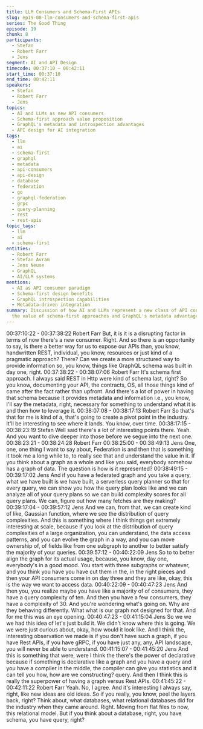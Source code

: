 ```yaml
---
title: LLM Consumers and Schema-First APIs
slug: ep19-08-llm-consumers-and-schema-first-apis
series: The Good Thing
episode: 19
chunk: 8
participants:
  - Stefan
  - Robert Farr
  - Jens
segment: AI and API Design
timecode: 00:37:10 – 00:42:11
start_time: 00:37:10
end_time: 00:42:11
speakers:
  - Stefan
  - Robert Farr
  - Jens
topics:
  - AI and LLMs as new API consumers
  - Schema-first approach value proposition
  - GraphQL's metadata and introspection advantages
  - API design for AI integration
tags:
  - llm
  - ai
  - schema-first
  - graphql
  - metadata
  - api-consumers
  - api-design
  - database
  - federation
  - go
  - graphql-federation
  - grpc
  - query-planning
  - rest
  - rest-apis
topic_tags:
  - llm
  - ai
  - schema-first
entities:
  - Robert Farr
  - Stefan Avram
  - Jens Neuse
  - GraphQL
  - AI/LLM systems
mentions:
  - AI as API consumer paradigm
  - Schema-first design benefits
  - GraphQL introspection capabilities
  - Metadata-driven integration
summary: Discussion of how AI and LLMs represent a new class of API consumers, highlighting
  the value of schema-first approaches and GraphQL's metadata advantages for AI integration.
---
```


00:37:10:22 - 00:37:38:22
Robert Farr
But, it is it is a disrupting factor in terms of now there's a new consumer. Right. And so there is
an opportunity to say, is there a better way for us to expose our APIs than, you know,
handwritten REST, individual, you know, resources or just kind of a pragmatic approach?
There? Can we create a more structured way to provide information so, you know, things like
GraphQL schema was built in day one, right.
00:37:38:22 - 00:38:07:06
Robert Farr
It's schema first approach. I always said REST in Http were kind of schema last, right? So you
know, documenting your API, the contracts, OS, all those things kind of came after the fact
rather than upfront. And there's a lot of power in having that schema because it provides
metadata and information i.e., you know, I'll say the metadata, right, necessary for something to
understand what it is and then how to leverage it.
00:38:07:08 - 00:38:17:13
Robert Farr
So that's that for me is kind of a, that's going to create a pivot point in the industry. It'll be
interesting to see where it lands. You know, over time.
00:38:17:15 - 00:38:23:19
Stefan
Well said there's a lot of interesting points there. Yeah. And you want to dive deeper into those
before we segue into the next one.
00:38:23:21 - 00:38:24:28
Robert Farr
00:38:25:00 - 00:38:49:13
Jens
One, one, one thing I want to say about, Federation is and then that is something it took me a
long while to, to really see that and understand the value in it. If you think about a graph as a
whole and like you said, everybody somehow has a graph of data. The question is how is it
represented?
00:38:49:15 - 00:39:17:02
Jens
And if you have a federated graph and you take a query, what we have built is we have built, a
serverless query planner so that for every query, we can show you how the query plan looks like
and we can analyze all of your query plans so we can build complexity scores for all query
plans. We can, figure out how many fetches are they making?
00:39:17:04 - 00:39:57:12
Jens
And we can, from that, we can create kind of like, Gaussian function, where we see the
distribution of query complexities. And this is something where I think things get extremely
interesting at scale, because if you look at the distribution of query complexities of a large
organization, you can understand, the data access patterns, and you can evolve the graph in a
way, and you can move ownership of, of fields like from one subgraph to another to better
satisfy the majority of your queries.
00:39:57:12 - 00:40:22:09
Jens
So to to better align the graph for its actual usage, because, you know, day one, everybody's in
a good mood. You start with three subgraphs or whatever, and you think you have you have cut
them in the, in the right pieces and then your API consumers come in on day three and they are
like, okay, this is the way we want to access data.
00:40:22:09 - 00:40:47:23
Jens
And then you, you realize maybe you have like a majority of of consumers, they have a query
complexity of ten. And then you have a few consumers, they have a complexity of 30. And
you're wondering what's going on. Why are they behaving differently. What what is our graph
not designed for that. And for me this was an eye opening.
00:40:47:23 - 00:41:15:04
Jens
So we we we had this idea of let's just build it. We didn't know where this is going. We we were
just curious about, okay, how would it look like. And I think the, interesting observation we made
is if you don't have such a graph, if you have Rest APIs, if you have gRPC, if you have just any,
any, API landscape, you will never be able to understand.
00:41:15:07 - 00:41:45:20
Jens
And this is something that were, were I think the there's the power of declarative because if
something is declarative like a graph and you have a query and you have a compiler in the
middle, the compiler can give you statistics and it can tell you how, how are we constructing?
query. And then I think this is really the superpower of having a graph versus Rest APIs.
00:41:45:22 - 00:42:11:22
Robert Farr
Yeah. No, I agree. And it's interesting I always say, right, like new ideas are old ideas. So if you
really, you know, peel the layers back, right? Think about, what databases, what relational
databases did for the industry when they came around. Right. Moving from flat files to now, this
relational model. But if you think about a database, right, you have schema, you have query,
right?